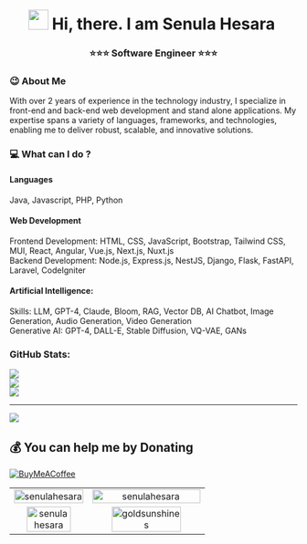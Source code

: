 <h1 align="center"><img src="https://media.giphy.com/media/hvRJCLFzcasrR4ia7z/giphy.gif" width="35">&nbsp;Hi, there. I am Senula Hesara&nbsp;</h1>

<h3 align="center"> <b>⭐⭐⭐ Software Engineer ⭐⭐⭐</b></h3>

### 😉 About Me

With over 2 years of experience in the technology industry, I specialize in front-end and back-end web development and stand alone applications. My expertise spans a variety of languages, frameworks, and technologies, enabling me to deliver robust, scalable, and innovative solutions.

### 💻 What can I do ?
#### Languages
Java, Javascript, PHP, Python
#### Web Development
Frontend Development: HTML, CSS, JavaScript, Bootstrap, Tailwind CSS, MUI, React, Angular, Vue.js, Next.js, Nuxt.js <br>
Backend Development: Node.js, Express.js, NestJS, Django, Flask, FastAPI, Laravel, CodeIgniter <br>
#### Artificial Intelligence:
Skills: LLM, GPT-4, Claude, Bloom, RAG, Vector DB, AI Chatbot, Image Generation, Audio Generation, Video Generation <br>
Generative AI: GPT-4, DALL-E, Stable Diffusion, VQ-VAE, GANs <br>
### GitHub Stats:
![](https://github-readme-stats.vercel.app/api?username=senulahesara&theme=dark&hide_border=true&include_all_commits=false&count_private=false)<br/>
![](https://github-readme-streak-stats.herokuapp.com/?user=senulahesara&theme=dark&hide_border=true)<br/>
![](https://github-readme-stats.vercel.app/api/top-langs/?username=senulahesara&theme=dark&hide_border=true&include_all_commits=false&count_private=false&layout=compact)

---
[![](https://visitcount.itsvg.in/api?id=senulahesara&icon=6&color=1)](https://visitcount.itsvg.in)

  ## 💰 You can help me by Donating
  [![BuyMeACoffee](https://img.shields.io/badge/Buy%20Me%20a%20Coffee-ffdd00?style=for-the-badge&logo=buy-me-a-coffee&logoColor=black)](https://buymeacoffee.com/senula) 

  <table align="center">
  <tr>
    <td align="center" width="40%">
        <a href="#-my-github-stats--"><img width="100%" src="https://bad-apple-github-readme.vercel.app/api?show_bg=1&username=senulahesara" alt="senulahesara" /></a>
    </td>
    <td align="center" width="60%">
        <a href="#-my-github-stats--"><img width="100%" src="https://github-profile-summary-cards.vercel.app/api/cards/profile-details?username=senulahesara&theme=transparent" alt="senulahesara" /></a>
    </td>
  </tr>
  <tr>
    <td align="center" width="40%">
        <a href="#-my-github-stats--" target="_blank"><img alt="senulahesara" width="80%" src="https://github-profile-summary-cards.vercel.app/api/cards/most-commit-language?username=senulahesara&theme=transparent" /></a>
    </td>
    <td align="center" width="55%">
        <a href="#-my-github-stats--"><img align="center" width="80%" src="https://github-readme-streak-stats.herokuapp.com?user=senulahesara&theme=transparent&border_radius=9.4&border=5745EB&stroke=3214EB&fire=EB5454" alt="goldsunshines" /></a>
    </td>
  </tr>
</table>

  
